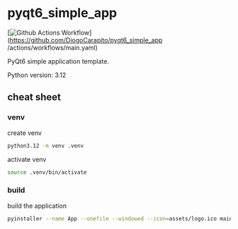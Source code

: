 # pyqt6_simple_app

[![Github Actions Workflow](https://github.com/DiogoCarapito/pyqt6_simple_app/actions/workflows/main.yaml/badge.svg)](https://github.com/DiogoCarapito/pyqt6_simple_app /actions/workflows/main.yaml)

PyQt6 simple application template.

Python version: 3.12

## cheat sheet

### venv

create venv

```bash
python3.12 -m venv .venv
```

activate venv

```bash
source .venv/bin/activate
```

### build

build the application

```bash
pyinstaller --name App --onefile --windowed --icon=assets/logo.ico main.py
```
